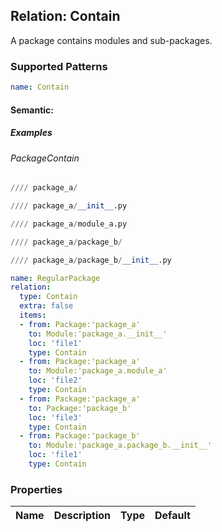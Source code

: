 ## Relation: Contain
A package contains modules and sub-packages.

### Supported Patterns
```yaml
name: Contain
```

#### Semantic:

##### Examples
###### PackageContain
```python
//// package_a/
```

```python
//// package_a/__init__.py
```

```python
//// package_a/module_a.py
```

```python
//// package_a/package_b/
```

```python
//// package_a/package_b/__init__.py
```

```yaml
name: RegularPackage
relation: 
  type: Contain
  extra: false
  items:
  - from: Package:'package_a'
    to: Module:'package_a.__init__' 
    loc: 'file1'
    type: Contain
  - from: Package:'package_a'
    to: Module:'package_a.module_a' 
    loc: 'file2'
    type: Contain
  - from: Package:'package_a'
    to: Package:'package_b'
    loc: 'file3'
    type: Contain
  - from: Package:'package_b'
    to: Module:'package_a.package_b.__init__' 
    loc: 'file1'
    type: Contain
```

### Properties

| Name | Description | Type | Default |
|---|---|:---:|:---:|
